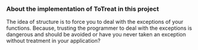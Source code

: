 ### About the implementation of ToTreat in this project

The idea of structure is to force you to deal with the exceptions of your functions. Because, trusting the programmer to deal with the exceptions is dangerous and should be avoided or have you never taken an exception without treatment in your application?
